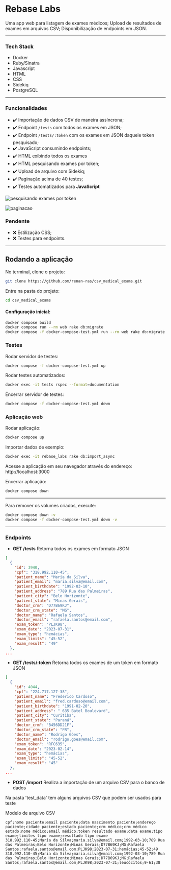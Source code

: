 # Rebase Labs

Uma app web para listagem de exames médicos;
Upload de resultados de exames em arquivos CSV;
Disponibilização de endpoints em JSON.

---

### Tech Stack

* Docker
* Ruby/Sinatra
* Javascript
* HTML
* CSS
* Sidekiq
* PostgreSQL

---
### Funcionalidades

* :heavy_check_mark: Importação de dados CSV de maneira assíncrona;
* :heavy_check_mark: Endpoint `/tests` com todos os exames em JSON;
* :heavy_check_mark: Endpoint `/tests/:token` com os exames em JSON daquele token pesquisado;
* :heavy_check_mark: JavaScript consumindo endpoints;
* :heavy_check_mark: HTML exibindo todos os exames
* :heavy_check_mark: HTML pesquisando exames por token;
* :heavy_check_mark: Upload de arquivo com Sidekiq;
* :heavy_check_mark: Paginação acima de 40 testes;
* :heavy_check_mark: Testes automatizados para **JavaScript**

![pesquisando exames por token](https://github.com/renan-ras/csv_medical_exams/assets/126360032/600ef134-1900-4627-bbc2-b4dc4cf47091)

![paginacao](https://github.com/renan-ras/csv_medical_exams/assets/126360032/f336b7bc-bf9e-452a-bfeb-be2d50413a07)

### Pendente
* :x: Estilização CSS;
* :x: Testes para endpoints.
---

## Rodando a aplicação

No terminal, clone o projeto:

```sh
git clone https://github.com/renan-ras/csv_medical_exams.git
```

Entre na pasta do projeto:

```sh
cd csv_medical_exams
```

#### Configuração inicial:
```sh
docker compose build
docker compose run --rm web rake db:migrate
docker compose -f docker-compose-test.yml run --rm web rake db:migrate
```

### Testes
Rodar servidor de testes:
```sh
docker compose -f docker-compose-test.yml up
```

Rodar testes automatizados:
```sh
docker exec -it tests rspec --format=documentation
```

Encerrar servidor de testes:
```sh
docker compose -f docker-compose-test.yml down
```

### Aplicação web
Rodar aplicação:
```sh
docker compose up
```

Importar dados de exemplo:
```sh
docker exec -it rebase_labs rake db:import_async
```
Acesse a aplicação em seu navegador através do endereço: http://localhost:3000

Encerrar aplicação:
```sh
docker compose down
```
---

Para remover os volumes criados, execute:
```sh
docker compose down -v
docker compose -f docker-compose-test.yml down -v
```
---

### Endpoints
* **GET /tests**
Retorna todos os exames em formato JSON

```json
[
  {
    "id": 3940,
    "cpf": "318.992.110-45",
    "patient_name": "Maria da Silva",
    "patient_email": "maria.silva@email.com",
    "patient_birthdate": "1992-03-10",
    "patient_address": "789 Rua das Palmeiras",
    "patient_city": "Belo Horizonte",
    "patient_state": "Minas Gerais",
    "doctor_crm": "D77B69KJ",
    "doctor_crm_state": "MG",
    "doctor_name": "Rafaela Santos",
    "doctor_email": "rafaela.santos@email.com",
    "exam_token": "PLJK98",
    "exam_date": "2023-07-31",
    "exam_type": "hemácias",
    "exam_limits": "45-52",
    "exam_result": "49"
  },
...
```
* **GET /tests/:token**
Retorna todos os exames de um token em formato JSON
```json
[
  {
    "id": 4044,
    "cpf": "224.717.127-38",
    "patient_name": "Frederico Cardoso",
    "patient_email": "fred.cardoso@email.com",
    "patient_birthdate": "1991-02-20",
    "patient_address": " 635 Batel Boulevard",
    "patient_city": "Curitiba",
    "patient_state": "Paraná",
    "doctor_crm": "B456DD21F",
    "doctor_crm_state": "PR",
    "doctor_name": "Rodrigo Góes",
    "doctor_email": "rodrigo.goes@email.com",
    "exam_token": "RFC635",
    "exam_date": "2023-02-14",
    "exam_type": "hemácias",
    "exam_limits": "45-52",
    "exam_result": "45"
  },
...
```
* **POST /import**
Realiza a importação de um arquivo CSV para o banco de dados

Na pasta 'test_data' tem alguns arquivos CSV que podem ser usados para teste

Modelo de arquivo CSV
```csv
cpf;nome paciente;email paciente;data nascimento paciente;endereço paciente;cidade paciente;estado paciente;crm médico;crm médico estado;nome médico;email médico;token resultado exame;data exame;tipo exame;limites tipo exame;resultado tipo exame
318.992.110-45;Maria da Silva;maria.silva@email.com;1992-03-10;789 Rua das Palmeiras;Belo Horizonte;Minas Gerais;D77B69KJ;MG;Rafaela Santos;rafaela.santos@email.com;PLJK98;2023-07-31;hemácias;45-52;49
318.992.110-45;Maria da Silva;maria.silva@email.com;1992-03-10;789 Rua das Palmeiras;Belo Horizonte;Minas Gerais;D77B69KJ;MG;Rafaela Santos;rafaela.santos@email.com;PLJK98;2023-07-31;leucócitos;9-61;38
```






